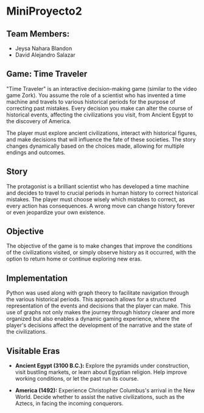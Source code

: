 # MiniProyecto2

## Team Members:
- Jeysa Nahara Blandon
- David Alejandro Salazar 

## Game: Time Traveler
"Time Traveler" is an interactive decision-making game (similar to the video game Zork). You assume the role of a scientist who has invented a time machine and travels to various historical periods for the purpose of correcting past mistakes. Every decision you make can alter the course of historical events, affecting the civilizations you visit, from Ancient Egypt to the discovery of America.

The player must explore ancient civilizations, interact with historical figures, and make decisions that will influence the fate of these societies. The story changes dynamically based on the choices made, allowing for multiple endings and outcomes.

## Story
The protagonist is a brilliant scientist who has developed a time machine and decides to travel to crucial periods in human history to correct historical mistakes. The player must choose wisely which mistakes to correct, as every action has consequences. A wrong move can change history forever or even jeopardize your own existence.

## Objective
The objective of the game is to make changes that improve the conditions of the civilizations visited, or simply observe history as it occurred, with the option to return home or continue exploring new eras.

## Implementation
Python was used along with graph theory to facilitate navigation through the various historical periods. This approach allows for a structured representation of the events and decisions that the player can make. This use of graphs not only makes the journey through history clearer and more organized but also enables a dynamic gaming experience, where the player's decisions affect the development of the narrative and the state of the civilizations.

## Visitable Eras
- **Ancient Egypt (3100 B.C.):** Explore the pyramids under construction, visit bustling markets, or learn about Egyptian religion. Help improve working conditions, or let the past run its course.

- **America (1492):** Experience Christopher Columbus's arrival in the New World. Decide whether to assist the native civilizations, such as the Aztecs, in facing the incoming conquerors.

